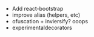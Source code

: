 - Add react-bootstrap
- improve alias (helpers, etc)
- ofuscation + inviersify? ooops
- experimentaldecorators
